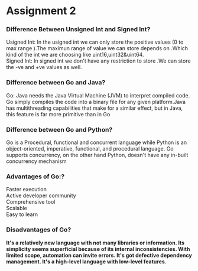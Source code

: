 # Assignment 2 <br>
### Difference Between Unsigned Int and Signed Int?<br>
Usigned Int: In the usigned int we can only store the positive values (0 to max range ).The maximun range of value we can store depends on .Which kind of the int we are choosing like uint16,uint32&uint64.<br>
Signed Int: In signed int we don't have any restriction to store .We can store the -ve and +ve values as well.<br>
### Difference between Go and Java?<br>
Go: Java needs the Java Virtual Machine (JVM) to interpret compiled code. Go simply compiles the code into a binary file for any given platform.Java has multithreading capabilities that make for a similar effect, but in Java, this feature is far more primitive than in Go<br>
### Difference between Go and Python?<br>
Go is a Procedural, functional and concurrent language while Python is an object-oriented, imperative, functional, and procedural language. Go supports concurrency, on the other hand Python, doesn't have any in-built concurrency mechanism<br>
### Advantages of Go:?<br>
Faster execution<br>
Active developer community<br>
Comprehensive tool<br>
Scalable<br>
Easy to learn<b>

### Disadvantages of Go?<br>
It's a relatively new language with not many libraries or information.
Its simplicity seems superficial because of its internal inconsistencies.
With limited scope, automation can invite errors.
It's got defective dependency management.
It's a high-level language with low-level features.<br>




